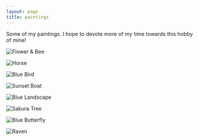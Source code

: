 ```yaml
---
layout: page
title: paintings
---
```

<p style='text-align: justify;'>
Some of my paintings. I hope to devote more of my time towards this hobby of mine!

</p>
  
![Flower & Bee](assets/paintings/flowerandbee.jpeg)

![Horse](assets/paintings/horse.jpeg)

![Blue Bird](assets/paintings/bluebird.jpeg)

![Sunset Boat](assets/paintings/sunsetboat.jpeg)

![Blue Landscape](assets/paintings/bluelandscape.jpeg)

![Sakura Tree](assets/paintings/sakuratree.jpeg)

![Blue Butterfly](assets/paintings/bluebutterfly.jpeg)

![Raven](assets/paintings/raven.jpeg)

